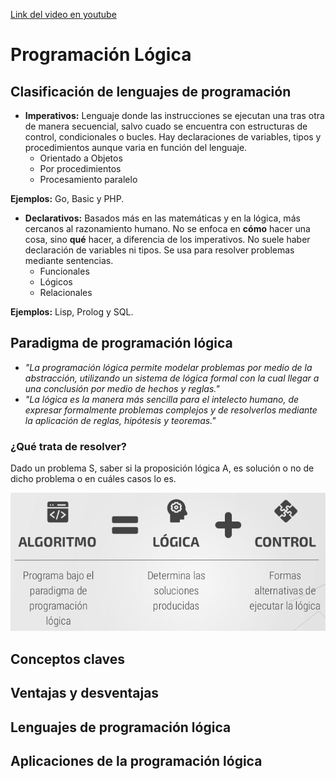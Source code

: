 [Link del video en youtube](https://www.youtube.com/watch?v=83hw-e2z2Xg)

# Programación Lógica

## Clasificación de lenguajes de programación
* **Imperativos:** Lenguaje donde las instrucciones se ejecutan una tras otra de
manera secuencial, salvo cuado se encuentra con estructuras de control,
condicionales o bucles. Hay declaraciones de variables, tipos y procedimientos
aunque varia en función del lenguaje.
	* Orientado a Objetos
	* Por procedimientos
	* Procesamiento paralelo

**Ejemplos:** Go, Basic y PHP.

* **Declarativos:** Basados más en las matemáticas y en la lógica, más cercanos
al razonamiento humano. No se enfoca en **cómo** hacer una cosa, sino **qué**
hacer, a diferencia de los imperativos. No suele haber declaración de variables
ni tipos. Se usa para resolver problemas mediante sentencias. 
	* Funcionales
	* Lógicos
	* Relacionales

**Ejemplos:** Lisp, Prolog y SQL.

## Paradigma de programación lógica
* *"La programación lógica permite modelar problemas por medio de la abstracción,
utilizando un sistema de lógica formal con la cual llegar a una conclusión por
medio de hechos y reglas."*
* *"La lógica es la manera más sencilla para el intelecto humano, de expresar
formalmente problemas complejos y de resolverlos mediante la aplicación de 
reglas, hipótesis y teoremas."*

### ¿Qué trata de resolver?
Dado un problema S, saber si la proposición lógica A, es solución o no de dicho
problema o en cuáles casos lo es.

![componentes de los algoritmos de programación lógica](images/I00.png)

## Conceptos claves

## Ventajas y desventajas

## Lenguajes de programación lógica

## Aplicaciones de la programación lógica

